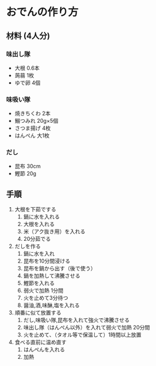 # おでんの作り方

## 材料 (4人分)
### 味出し隊
- 大根 0.6本
- 蒟蒻 1枚
- ゆで卵 4個
### 味吸い隊
- 焼きちくわ 2本
- 鰯つみれ 20g×5個
- さつま揚げ 4枚
- はんぺん 大1枚
### だし
- 昆布 30cm
- 鰹節 20g

## 手順
1. 大根を下茹でする
   1. 鍋に水を入れる
   1. 大根を入れる
   1. 米（アク抜き用）を入れる
   1. 20分茹でる
1. だしを作る
   1. 鍋に水を入れ
   1. 昆布を10分間浸ける
   1. 昆布を鍋から出す（後で使う）
   1. 鍋を加熱して沸騰させる
   1. 鰹節を入れる
   1. 弱火で加熱 1分間
   1. 火を止めて3分待つ
   1. 醤油,酒,味醂,塩を入れる
1. 順番に似て放置する
   1. だし,味吸い隊,昆布を入れて強火で沸騰させる
   1. 味出し隊（はんぺん以外）を入れて弱火で加熱 20分間
   1. 火を止めて、（タオル等で保温して）1時間以上放置
1. 食べる直前に温め直す
   1. はんぺんを入れる
   1. 加熱
   
